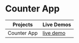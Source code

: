 # Counter App

| Projects             | Live Demos                                                                        |
| -------------        | -------------                                                                     |
| Counter App          | [live demo](https://6509ae6852ef01064a479ec0--gleaming-moonbeam-5399e1.netlify.app/)          |
